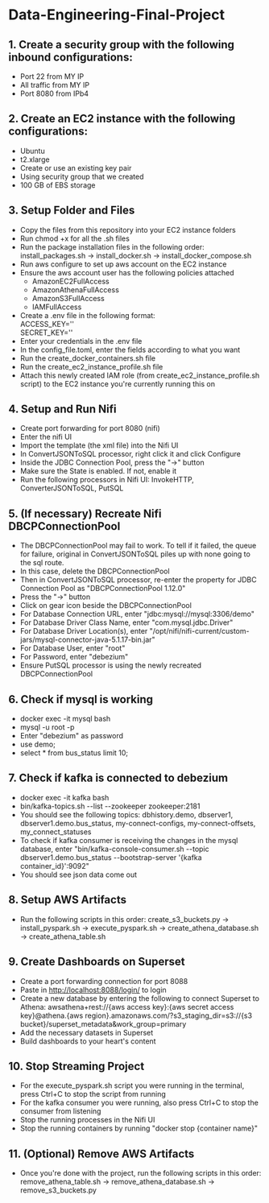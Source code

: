 # Data-Engineering-Final-Project

## 1. Create a security group with the following inbound configurations:
  - Port 22 from MY IP
  - All traffic from MY IP
  - Port 8080 from IPb4
## 2. Create an EC2 instance with the following configurations:
  - Ubuntu
  - t2.xlarge
  - Create or use an existing key pair
  - Using security group that we created
  - 100 GB of EBS storage
## 3. Setup Folder and Files
  - Copy the files from this repository into your EC2 instance folders
  - Run chmod +x <shell script> for all the .sh files
  - Run the package installation files in the following order: install_packages.sh -> install_docker.sh -> install_docker_compose.sh
  - Run aws configure to set up aws account on the EC2 instance
  - Ensure the aws account user has the following policies attached
    - AmazonEC2FullAccess
    - AmazonAthenaFullAccess
    - AmazonS3FullAccess
    - IAMFullAccess
  - Create a .env file in the following format:
  <br>ACCESS_KEY=''
  <br>SECRET_KEY=''
  - Enter your credentials in the .env file
  - In the config_file.toml, enter the fields according to what you want
  - Run the create_docker_containers.sh file
  - Run the create_ec2_instance_profile.sh file
  - Attach this newly created IAM role (from create_ec2_instance_profile.sh script) to the EC2 instance you're currently running this on
## 4. Setup and Run Nifi
  - Create port forwarding for port 8080 (nifi)
  - Enter the nifi UI
  - Import the template (the xml file) into the Nifi UI
  - In ConvertJSONToSQL processor, right click it and click Configure
  - Inside the JDBC Connection Pool, press the "->" button
  - Make sure the State is enabled. If not, enable it
  - Run the following processors in Nifi UI: InvokeHTTP, ConverterJSONToSQL, PutSQL
## 5. (If necessary) Recreate Nifi DBCPConnectionPool
  - The DBCPConnectionPool may fail to work. To tell if it failed, the queue for failure, original in ConvertJSONToSQL piles up with none going to the sql route.
  - In this case, delete the DBCPConnectionPool
  - Then in ConvertJSONToSQL processor, re-enter the property for JDBC Connection Pool as "DBCPConnectionPool 1.12.0"
  - Press the "->" button
  - Click on gear icon beside the DBCPConnectionPool
  - For Database Connection URL, enter "jdbc:mysql://mysql:3306/demo"
  - For Database Driver Class Name, enter "com.mysql.jdbc.Driver"
  - For Database Driver Location(s), enter "/opt/nifi/nifi-current/custom-jars/mysql-connector-java-5.1.17-bin.jar"
  - For Database User, enter "root"
  - For Password, enter "debezium"
  - Ensure PutSQL processor is using the newly recreated DBCPConnectionPool
## 6. Check if mysql is working
  - docker exec -it mysql bash
  - mysql -u root -p
  - Enter "debezium" as password
  - use demo;
  - select * from bus_status limit 10;
## 7. Check if kafka is connected to debezium
  - docker exec -it kafka bash
  - bin/kafka-topics.sh --list --zookeeper zookeeper:2181
  - You should see the following topics: dbhistory.demo, dbserver1, dbserver1.demo.bus_status, my-connect-configs, my-connect-offsets, my_connect_statuses
  - To check if kafka consumer is receiving the changes in the mysql database, enter "bin/kafka-console-consumer.sh --topic dbserver1.demo.bus_status --bootstrap-server '{kafka container_id}':9092"
  - You should see json data come out
## 8. Setup AWS Artifacts
  - Run the following scripts in this order: create_s3_buckets.py -> install_pyspark.sh -> execute_pyspark.sh -> create_athena_database.sh -> create_athena_table.sh
## 9. Create Dashboards on Superset
  - Create a port forwarding connection for port 8088
  - Paste in [http://localhost:8088/login/](http://localhost:8088/login/) to login
  - Create a new database by entering the following to connect Superset to Athena:
awsathena+rest://{aws access key}:{aws secret access key}@athena.{aws region}.amazonaws.com/?s3_staging_dir=s3://{s3 bucket}/superset_metadata&work_group=primary
  - Add the necessary datasets in Superset
  - Build dashboards to your heart's content
## 10. Stop Streaming Project
  - For the execute_pyspark.sh script you were running in the terminal, press Ctrl+C to stop the script from running
  - For the kafka consumer you were running, also press Ctrl+C to stop the consumer from listening
  - Stop the running processes in the Nifi UI
  - Stop the running containers by running "docker stop {container name}"
## 11. (Optional) Remove AWS Artifacts
  - Once you're done with the project, run the following scripts in this order: remove_athena_table.sh -> remove_athena_database.sh -> remove_s3_buckets.py
